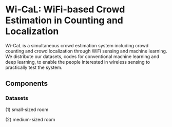 # Wi-CaL: WiFi-based Crowd Estimation in Counting and Localization
Wi-CaL is a simultaneous crowd estimation system including crowd counting and crowd localization through WiFi sensing and machine learning. We distribute our datasets, codes for conventional machine learning and deep learning, to enable the people interested in wireless sensing to practically test the system.

## Components

### Datasets
(1) small-sized room

(2) medium-sized room
